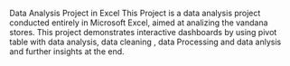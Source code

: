 Data Analysis Project in Excel
This Project is a data analysis project conducted entirely in Microsoft Excel, aimed at analizing the vandana stores. This project demonstrates interactive dashboards by using pivot table with  data analysis, data cleaning , data Processing and data anlysis and further insights at the end.


